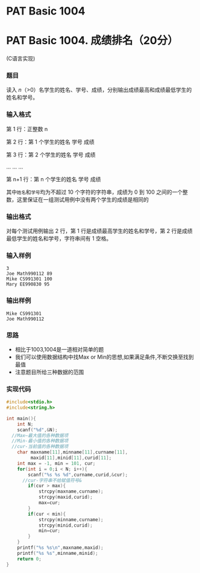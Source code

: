 # PAT Basic 1004

# PAT Basic 1004. 成绩排名（20分）

 (C语言实现)
<!--more-->

### 题目

读入 *n*（>0）名学生的姓名、学号、成绩，分别输出成绩最高和成绩最低学生的姓名和学号。



### 输入格式

第 1 行：正整数 n 

第 2 行：第 1 个学生的姓名 学号 成绩 

第 3 行：第 2 个学生的姓名 学号 成绩 

 ... ... ...

 第 n+1 行：第 n 个学生的姓名 学号 成绩

其中`姓名`和`学号`均为不超过 10 个字符的字符串，成绩为 0 到 100 之间的一个整数，这里保证在一组测试用例中没有两个学生的成绩是相同的



### 输出格式

对每个测试用例输出 2 行，第 1 行是成绩最高学生的姓名和学号，第 2 行是成绩最低学生的姓名和学号，字符串间有 1 空格。



### 输入样例

```
3
Joe Math990112 89
Mike CS991301 100
Mary EE990830 95
```

### 输出样例

```
Mike CS991301
Joe Math990112
```



### 思路

- 相比于1003,1004是一道相对简单的题
- 我们可以使用数据结构中找Max or Min的思想,如果满足条件,不断交换至找到最值
- 注意题目所给三种数据的范围

### 实现代码

```c
#include<stdio.h>
#include<string.h>

int main(){
    int N;
    scanf("%d",&N);
  //Max—最大值的各种数据项
  //Min-最小值的各种数据项
  //cur-当前值的各种数据项
    char maxname[11],minname[11],curname[11],
         maxid[11],minid[11],curid[11];
    int max = -1, min = 101, cur;
    for(int i = 0;i < N; i++){
        scanf("%s %s %d",curname,curid,&cur);
      //cur-字符串不给赋值符号&
        if(cur > max){
            strcpy(maxname,curname);
            strcpy(maxid,curid);
            max=cur;
        }
        if(cur < min){
            strcpy(minname,curname);
            strcpy(minid,curid);
            min=cur;
        }
    }
    printf("%s %s\n",maxname,maxid);
    printf("%s %s",minname,minid);
    return 0;
}
```


